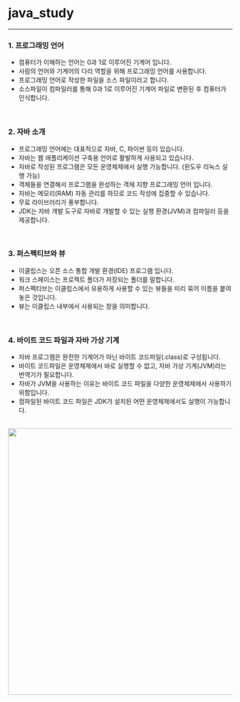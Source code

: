 # java_study
---

### **1. 프로그래밍 언어**
   - 컴퓨터가 이해하는 언어는 0과 1로 이루어진 기계어 입니다.
   - 사람의 언어와 기계어의 다리 역할을 위해 프로그래밍 언어를 사용합니다.
   - 프로그래밍 언어로 작성한 파일을 소스 파일이라고 합니다.
   - 소스파일이 컴파일러를 통해 0과 1로 이루어진 기계어 파일로 변환된 후 컴퓨터가 인식합니다.

</br>

### **2. 자바 소개**
   - 프로그래밍 언어에는 대표적으로 자바, C, 파이썬 등이 있습니다.
   - 자바는 웹 애플리케이션 구축용 언어로 활발하게 사용되고 있습니다.
   - 자바로 작성된 프로그램은 모든 운영체제에서 실행 가능합니다. (윈도우 리눅스 실행 가능)
   - 객체들을 연결해서 프로그램을 완성하는 객체 지향 프로그래밍 언어 입니다.
   - 자바는 메모리(RAM) 자동 관리를 하므로 코드 작성에 집중할 수 있습니다.
   - 무료 라이브러리가 풍부합니다.
   - JDK는 자바 개발 도구로 자바로 개발할 수 있는 실행 환경(JVM)과 컴파일러 등을 제공합니다.

</br>

### **3. 퍼스펙티브와 뷰**
   - 이클립스는 오픈 소스 통합 개발 환경(IDE) 프로그램 입니다.
   - 워크 스페이스는 프로젝트 폴더가 저장되는 폴더를 말합니다.
   - 퍼스펙티브는 이클립스에서 유용하게 사용할 수 있는 뷰들을 미리 묶어 이름을 붙여놓은 것입니다.
   - 뷰는 이클립스 내부에서 사용되는 창을 의미합니다.

</br>

### **4. 바이트 코드 파일과 자바 가상 기계**
   - 자바 프로그램은 완전한 기계어가 아닌 바이트 코드파일(.class)로 구성됩니다.
   - 바이트 코드파일은 운영체제에서 바로 실행할 수 없고, 자바 가상 기계(JVM)라는 번역기가 필요합니다.
   - 자바가 JVM을 사용하는 이유는 바이트 코드 파일을 다양한 운영체제에서 사용하기 위함입니다.
   - 컴파일된 바이트 코드 파일은 JDK가 설치된 어떤 운영체제에서도 실행이 가능합니다.

</br>

<img src="https://github.com/user-attachments/assets/80cfa37d-b89a-4b42-9f0d-3c500705870c" width="600" height="600"/>
